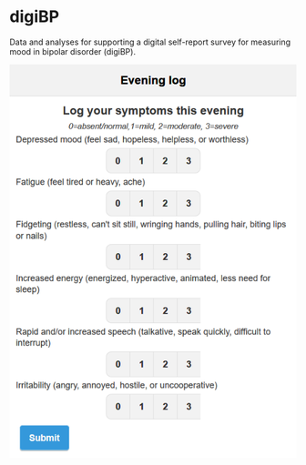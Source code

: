 # digiBP
Data and analyses for supporting a digital self-report survey for measuring mood in bipolar disorder (digiBP).

![alt text](https://github.com/cochran4/digiBP/blob/master/Fig_Selfreport.png?raw=true)
